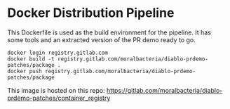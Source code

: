 # Docker Distribution Pipeline

This Dockerfile is used as the build environment for the pipeline. It has some tools and an extracted version of the PR demo ready to go.

	docker login registry.gitlab.com
    docker build -t registry.gitlab.com/moralbacteria/diablo-prdemo-patches/package .
    docker push registry.gitlab.com/moralbacteria/diablo-prdemo-patches/package

This image is hosted on this repo: https://gitlab.com/moralbacteria/diablo-prdemo-patches/container_registry